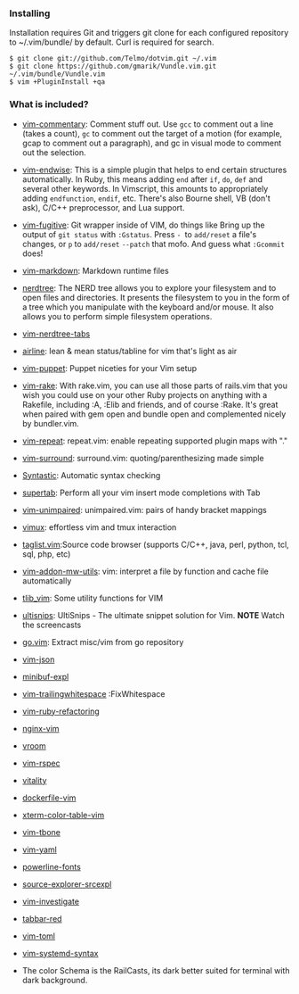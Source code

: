 ### Installing

Installation requires Git and triggers git clone for each configured repository to ~/.vim/bundle/ by default. Curl is required for search.

    $ git clone git://github.com/Telmo/dotvim.git ~/.vim
    $ git clone https://github.com/gmarik/Vundle.vim.git ~/.vim/bundle/Vundle.vim
    $ vim +PluginInstall +qa

### What is included?

* [vim-commentary](https://github.com/tpope/vim-commentary): Comment stuff out. Use `gcc` to comment out a line (takes a count), `gc` to comment out the target of a motion (for example, gcap to comment out a paragraph), and gc in visual mode to comment out the selection. 
* [vim-endwise](https://github.com/tpope/vim-endwise): This is a simple plugin that helps to end certain structures automatically. In Ruby, this means adding `end` after `if`, `do`, `def` and several other keywords. In Vimscript, this amounts to appropriately adding `endfunction`, `endif`, etc. There's also Bourne shell, VB (don't ask), C/C++ preprocessor, and Lua support.
* [vim-fugitive](https://github.com/tpope/vim-fugitive): Git wrapper inside of VIM, do things like Bring up the output of `git status` with `:Gstatus`. Press `- `to `add/reset` a file's changes, or `p` to `add/reset` `--patch` that mofo. And guess what `:Gcommit` does!
* [vim-markdown](https://github.com/tpope/vim-markdown): Markdown runtime files
* [nerdtree](https://github.com/scrooloose/nerdtree): The NERD tree allows you to explore your filesystem and to open files and directories. It presents the filesystem to you in the form of a tree which you manipulate with the keyboard and/or mouse. It also allows you to perform simple filesystem operations.
* [vim-nerdtree-tabs](http://vimawesome.com/plugin/vim-nerdtree-tabs)
* [airline](https://github.com/bling/vim-airline): lean & mean status/tabline for vim that's light as air
* [vim-puppet](https://github.com/rodjek/vim-puppet): Puppet niceties for your Vim setup
* [vim-rake](https://github.com/tpope/vim-rake): With rake.vim, you can use all those parts of rails.vim that you wish you could use on your other Ruby projects on anything with a Rakefile, including :A, :Elib and friends, and of course :Rake. It's great when paired with gem open and bundle open and complemented nicely by bundler.vim.
* [vim-repeat](https://github.com/tpope/vim-repeat): repeat.vim: enable repeating supported plugin maps with "."
* [vim-surround](https://github.com/tpope/vim-surround): surround.vim: quoting/parenthesizing made simple
* [Syntastic](https://github.com/vim-scripts/Syntastic): Automatic syntax checking
* [supertab](https://github.com/ervandew/supertab): Perform all your vim insert mode completions with Tab
* [vim-unimpaired](https://github.com/tpope/vim-unimpaired): unimpaired.vim: pairs of handy bracket mappings
* [vimux](https://github.com/vim-scripts/vimux): effortless vim and tmux interaction
* [taglist.vim](https://github.com/vim-scripts/taglist.vim):Source code browser (supports C/C++, java, perl, python, tcl, sql, php, etc)
* [vim-addon-mw-utils](https://github.com/MarcWeber/vim-addon-mw-utils): vim: interpret a file by function and cache file automatically
* [tlib_vim](https://github.com/tomtom/tlib_vim): Some utility functions for VIM
* [ultisnips](https://github.com/SirVer/ultisnips): UltiSnips - The ultimate snippet solution for Vim. **NOTE** Watch the screencasts
* [go.vim](https://github.com/golangtw/go.vim): Extract misc/vim from go repository
* [vim-json](http://vimawesome.com/plugin/json-vim)
* [minibuf-expl](http://vimawesome.com/plugin/minibufexpl-vim)
* [vim-trailingwhitespace](http://vimawesome.com/plugin/trailing-whitespace) :FixWhitespace
* [vim-ruby-refactoring](http://vimawesome.com/plugin/vim-ruby-refactoring)
* [nginx-vim](http://vimawesome.com/plugin/nginx-vim)
* [vroom](http://vimawesome.com/plugin/vroom)
* [vim-rspec](http://vimawesome.com/plugin/vim-rspec-sad-beautiful-tragic)
* [vitality](http://vimawesome.com/plugin/vitality)
* [dockerfile-vim](http://vimawesome.com/plugin/dockerfile-vim)
* [xterm-color-table-vim](http://vimawesome.com/plugin/xterm-color-table-vim)
* [vim-tbone](http://vimawesome.com/plugin/tbone-vim)
* [vim-yaml](http://vimawesome.com/plugin/vim-yaml-all-too-well)
* [powerline-fonts](http://vimawesome.com/plugin/powerline-fonts)
* [source-explorer-srcexpl](http://vimawesome.com/plugin/source-explorer-srcexpl)
* [vim-investigate](http://vimawesome.com/plugin/investigate-vim)
* [tabbar-red](http://vimawesome.com/plugin/tabbar-red)
* [vim-toml](http://vimawesome.com/plugin/vim-toml)
* [vim-systemd-syntax](http://vimawesome.com/plugin/vim-systemd-syntax-shouldve-said-no)

* The color Schema is the RailCasts, its dark better suited for terminal with dark background.

